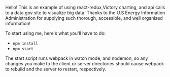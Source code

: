 Hello!
 This is an example of using react-redux,Victory charting, and api calls to a data.gov site to visualize big data. Thanks to the U.S Energy Information Administration for supplying such thorough, accessible, and well organized information!

To start using me, here's what you'll have to do:


* `npm install`
* `npm start`

The start script runs webpack in watch mode, and nodemon, so any changes you make to the client or server directories should cause webpack to rebuild and the server to restart, respectively.
